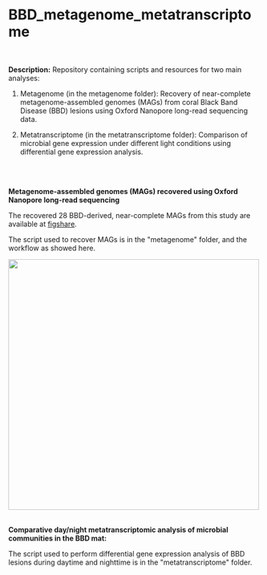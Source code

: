 # BBD_metagenome_metatranscriptome
<br/>

 **Description:**
Repository containing scripts and resources for two main analyses:

1. Metagenome (in the metagenome folder): Recovery of near-complete metagenome-assembled genomes (MAGs) from coral Black Band Disease (BBD) lesions using Oxford Nanopore long-read sequencing data.

2. Metatranscriptome (in the metatranscriptome folder): Comparison of microbial gene expression under different light conditions using differential gene expression analysis.
<br/>
<br/>

**Metagenome-assembled genomes (MAGs) recovered using Oxford Nanopore long-read sequencing**

The recovered 28 BBD-derived, near-complete MAGs from this study are available at [figshare](https://doi.org/10.6084/m9.figshare.27611787).

The script used to recover MAGs is in the "metagenome" folder, and the workflow as showed here.

<img src="https://github.com/user-attachments/assets/034bdcf1-f53d-4407-bc7b-48efd853166b" width="500">

<br/>
<br/>

**Comparative day/night metatranscriptomic analysis of microbial communities in the BBD mat:**

The script used to perform differential gene expression analysis of BBD lesions during daytime and nighttime is in the "metatranscriptome" folder.
